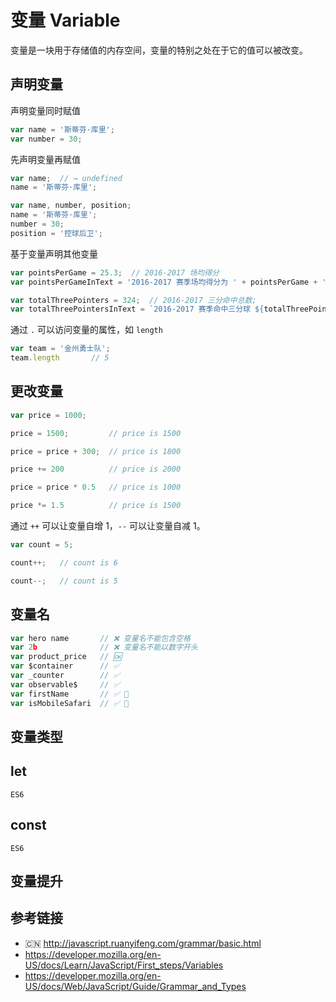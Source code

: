 # 变量 Variable

变量是一块用于存储值的内存空间，变量的特别之处在于它的值可以被改变。

## 声明变量
声明变量同时赋值
```javascript
var name = '斯蒂芬·库里';
var number = 30;
```

先声明变量再赋值
```javascript
var name;  // → undefined
name = '斯蒂芬·库里';
```
```javascript
var name, number, position;
name = '斯蒂芬·库里';
number = 30;
position = '控球后卫';
```

基于变量声明其他变量
```javascript
var pointsPerGame = 25.3;  // 2016-2017 场均得分
var pointsPerGameInText = '2016-2017 赛季场均得分为 ' + pointsPerGame + ' 分。';

var totalThreePointers = 324;  // 2016-2017 三分命中总数;
var totalThreePointersInText = `2016-2017 赛季命中三分球 ${totalThreePointers} 个。`;
```

通过 `.` 可以访问变量的属性，如 `length`
```javascript
var team = '金州勇士队';
team.length       // 5
```

## 更改变量
```javascript
var price = 1000;

price = 1500;         // price is 1500

price = price + 300;  // price is 1800

price += 200          // price is 2000

price = price * 0.5   // price is 1000

price *= 1.5          // price is 1500
```

通过 `++` 可以让变量自增 1，`--` 可以让变量自减 1。
```javascript
var count = 5;

count++;   // count is 6

count--;   // count is 5
```

## 变量名
```javascript
var hero name       // ❌ 变量名不能包含空格
var 2b              // ❌ 变量名不能以数字开头
var product_price   // 🆗
var $container      // ✅ 
var _counter        // ✅
var observable$     // ✅ 
var firstName       // ✅ 💯
var isMobileSafari  // ✅ 💯
```

## 变量类型

## let
`ES6`

## const
`ES6`

## 变量提升

## 参考链接
* 🇨🇳 http://javascript.ruanyifeng.com/grammar/basic.html
* https://developer.mozilla.org/en-US/docs/Learn/JavaScript/First_steps/Variables
* https://developer.mozilla.org/en-US/docs/Web/JavaScript/Guide/Grammar_and_Types
